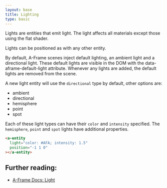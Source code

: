 ```yaml
---
layout: base
title: Lighting
type: basic
---
```


Lights are entities that emit light. The light affects all materials except those using the flat shader.

Lights can be positioned as with any other entity.

By default, A-Frame scenes inject default lighting, an ambient light and a directional light. These default lights are visible in the DOM with the data-aframe-default-light attribute. Whenever any lights are added, the default lights are removed from the scene.

A new light entity will use the `directional` type by default, other options are:

- ambient
- directional
- hemisphere
- point
- spot

Each of these light types can have their `color` and `intensity` specified. The `hemisphere`, `point` and `spot` lights have additional properties.

```html
<a-entity
  light="color: #AFA; intensity: 1.5"
  position="-1 1 0"
></a-entity>
```

## Further reading:

- [A-Frame Docs: Light](https://aframe.io/docs/0.2.0/components/light.html)
